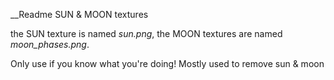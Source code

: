 __Readme SUN & MOON textures

the SUN texture is named *sun.png*,
the MOON textures are named *moon_phases.png*.

Only use if you know what you're doing! Mostly used to remove sun & moon
